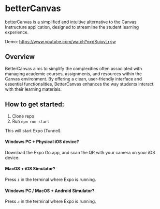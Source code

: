 # betterCanvas

betterCanvas is a simplified and intuitive alternative to the Canvas Instructure application, designed to streamline the student learning experience.

Demo:
https://www.youtube.com/watch?v=dSuiuvLrrjw

## Overview
BetterCanvas aims to simplify the complexities often associated with managing academic courses, assignments, and resources within the Canvas environment. By offering a clean, user-friendly interface and essential functionalities, BetterCanvas enhances the way students interact with their learning materials.

## How to get started:

1. Clone repo
2. Run `npm run start`

This will start Expo (Tunnel).

#### Windows PC + Physical iOS device?

Download the Expo Go app, and scan the QR with your camera on your iOS device.

#### MacOS + iOS Simulator?

Press `i` in the terminal where Expo is running.

#### Windows PC / MacOS + Android Simulator?

Press `a` in the terminal where Expo is running.
